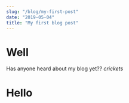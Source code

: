 ```yaml
---
slug: "/blog/my-first-post"
date: "2019-05-04"
title: "My first blog post"
---
```

# Well
Has anyone heard about my blog yet?? *crickets*

# Hello